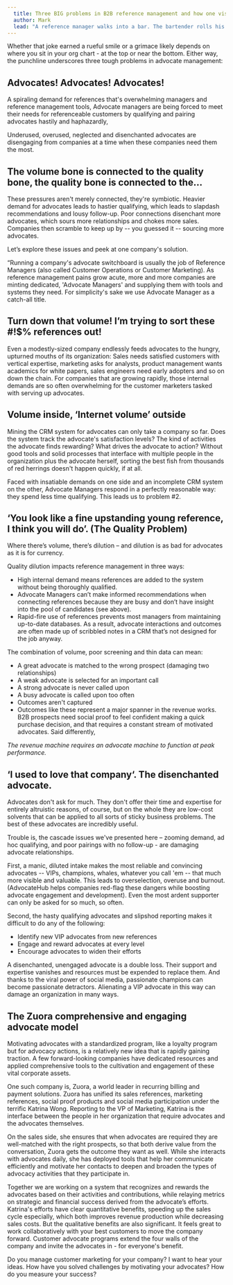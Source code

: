 ```yaml
---
  title: Three BIG problems in B2B reference management and how one visionary company is solving them
  author: Mark
  lead: "A reference manager walks into a bar. The bartender rolls his eyes and says, \"Let me guess, five of everything?\" The manager says, \"That was yesterday, now I need 20\"."
---
```

Whether that joke earned a rueful smile or a grimace likely depends on where you sit in your org chart - at the top or near the bottom. Either way, the punchline underscores three tough problems in advocate management: 

Advocates! Advocates! Advocates!
--------------------------------
A spiraling demand for references that's overwhelming managers and reference management tools,
Advocate managers are being forced to meet their needs for referenceable customers by qualifying and pairing advocates hastily and haphazardly,

Underused, overused, neglected and disenchanted advocates are disengaging from companies at a time when these companies need them the most.

The volume bone is connected to the quality bone, the quality bone is connected to the...
--------------------------------------------------------------------------------------------
These pressures aren't merely connected, they're symbiotic. Heavier demand for advocates leads to hastier qualifying, which leads to slapdash recommendations and lousy follow-up. Poor connections disenchant more advocates, which sours more relationships and chokes more sales. Companies then scramble to keep up by -- you guessed it -- sourcing more advocates.

Let’s explore these issues and peek at one company's solution.

“Running a company's advocate switchboard is usually the job of Reference Managers (also called Customer Operations or Customer Marketing). As reference management pains grow acute, more and more companies are minting dedicated, 'Advocate Managers' and supplying them with tools and systems they need. For simplicity's sake we use Advocate Manager as a catch-all title.

Turn down that volume! I’m trying to sort these #!$% references out!
--------------------------------------------------------------------
Even a modestly-sized company endlessly feeds advocates to the hungry, upturned mouths of its organization: Sales needs satisfied customers with vertical expertise, marketing asks for analysts, product management wants academics for white papers, sales engineers need early adopters and so on down the chain. For companies that are growing rapidly, those internal demands are so often overwhelming for the customer marketers tasked with serving up advocates.

Volume inside, ‘Internet volume’ outside
----------------------------------------
Mining the CRM system for advocates can only take a company so far. Does the system track the advocate's satisfaction levels? The kind of activities the advocate finds rewarding? What drives the advocate to action? Without good tools and solid processes that interface with multiple people in the organization plus the advocate herself, sorting the best fish from thousands of red herrings doesn't happen quickly, if at all.

Faced with insatiable demands on one side and an incomplete CRM system on the other, Advocate Managers respond in a perfectly reasonable way: they spend less time qualifying. This leads us to problem #2.

‘You look like a fine upstanding young reference, I think you will do’. (The Quality Problem)
---------------------------------------------------------------------------------------------
Where there’s volume, there’s dilution – and dilution is as bad for advocates as it is for currency.

Quality dilution impacts reference management in three ways:

* High internal demand means references are added to the system without being thoroughly 
  qualified.
* Advocate Managers can’t make informed recommendations when connecting references because they 
  are busy and don’t have insight into the pool of candidates (see above).
* Rapid-fire use of references prevents most managers from maintaining up-to-date databases. As 
  a result, advocate interactions and outcomes are often made up of scribbled notes in a CRM that’s not designed for the job anyway.

The combination of volume, poor screening and thin data can mean:

* A great advocate is matched to the wrong prospect (damaging two relationships)
* A weak advocate is selected for an important call
* A strong advocate is never called upon
* A busy advocate is called upon too often
* Outcomes aren't captured
* Outcomes like these represent a major spanner in the revenue works. B2B prospects need social 
  proof to feel confident making a quick purchase decision, and that requires a constant stream of motivated advocates. Said differently,

*The revenue machine requires an advocate machine to function at peak performance.*

‘I used to love that company‘. The disenchanted advocate.
---------------------------------------------------------

Advocates don't ask for much. They don't offer their time and expertise for entirely altruistic reasons, of course, but on the whole they are low-cost solvents that can be applied to all sorts of sticky business problems. The best of these advocates are incredibly useful.

Trouble is, the cascade issues we've presented here – zooming demand, ad hoc qualifying, and poor pairings with no follow-up - are damaging advocate relationships.

First, a manic, diluted intake makes the most reliable and convincing advocates -- VIPs, champions, whales, whatever you call 'em -- that much more visible and valuable. This leads to overselection, overuse and burnout. (AdvocateHub helps companies red-flag these dangers while boosting advocate engagement and development). Even the most ardent supporter can only be asked for so much, so often.


Second, the hasty qualifying advocates and slipshod reporting makes it difficult to do any of the following:

* Identify new VIP advocates from new references
* Engage and reward advocates at every level
* Encourage advocates to widen their efforts

A disenchanted, unengaged advocate is a double loss. Their support and expertise vanishes and resources must be expended to replace them. And thanks to the viral power of social media, passionate champions can become passionate detractors. Alienating a VIP advocate in this way can damage an organization in many ways.

The Zuora comprehensive and engaging advocate model
---------------------------------------------------
Motivating advocates with a standardized program, like a loyalty program but for advocacy actions, is a relatively new idea that is rapidly gaining traction. A few forward-looking companies have dedicated resources and applied comprehensive tools to the cultivation and engagement of these vital corporate assets.

One such company is, Zuora, a world leader in recurring billing and payment solutions. Zuora has unified its sales references, marketing references, social proof products and social media participation under the terrific Katrina Wong. Reporting to the VP of Marketing, Katrina is the interface between the people in her organization that require advocates and the advocates themselves.

On the sales side, she ensures that when advocates are required they are well-matched with the right prospects, so that both derive value from the conversation, Zuora gets the outcome they want as well. While she interacts with advocates daily, she has deployed tools that help her communicate efficiently and motivate her contacts to deepen and broaden the types of advocacy activities that they participate in.

Together we are working on a system that recognizes and rewards the advocates based on their activities and contributions, while relaying metrics on strategic and financial success derived from the advocate’s efforts. Katrina's efforts have clear quantitative benefits, speeding up the sales cycle especially, which both improves revenue production while decreasing sales costs. But the qualitative benefits are also significant. It feels great to work collaboratively with your best customers to move the company forward. Customer advocate programs extend the four walls of the company and invite the advocates in - for everyone's benefit.

Do you manage customer marketing for your company? I want to hear your ideas. How have you solved challenges by motivating your advocates? How do you measure your success?